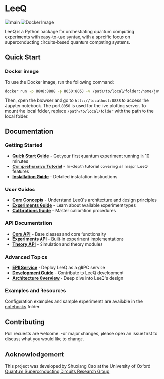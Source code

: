 # LeeQ

[![main](https://github.com/ShuxiangCao/LeeQ/actions/workflows/test.yaml/badge.svg)](https://github.com/ShuxiangCao/LeeQ/actions/workflows/test.yaml) [![Docker Image](https://github.com/ShuxiangCao/LeeQ/actions/workflows/docker_image.yaml/badge.svg)](https://github.com/ShuxiangCao/LeeQ/actions/workflows/docker_image.yaml)

LeeQ is a Python package for orchestrating quantum computing experiments with easy-to-use syntax, with a specific focus
on superconducting circuits-based quantum computing systems.

## Quick Start 

### Docker image
To use the Docker image, run the following command:

```bash
docker run -p 8888:8888 -p 8050:8050 -v /path/to/local/folder:/home/jovyan/work ghcr.io/shuxiangcao/leeq:latest
```

Then, open the browser and go to `http://localhost:8888` to access the Jupyter notebook. The port `8050` is used for the
live plotting server. To mount the local folder, replace `/path/to/local/folder` with the path to the local folder.

## Documentation

### Getting Started
- **[Quick Start Guide](docs/quick_start.md)** - Get your first quantum experiment running in 10 minutes
- **[Comprehensive Tutorial](docs/tutorial.md)** - In-depth tutorial covering all major LeeQ features
- **[Installation Guide](docs/getting-started/installation.md)** - Detailed installation instructions

### User Guides
- **[Core Concepts](docs/guide/concepts.md)** - Understand LeeQ's architecture and design principles
- **[Experiments Guide](docs/guide/experiments.md)** - Learn about available experiment types
- **[Calibrations Guide](docs/guide/calibrations.md)** - Master calibration procedures

### API Documentation
- **[Core API](docs/api/core/base.md)** - Base classes and core functionality
- **[Experiments API](docs/api/experiments/builtin.md)** - Built-in experiment implementations
- **[Theory API](docs/api/theory/simulation.md)** - Simulation and theory modules

### Advanced Topics
- **[EPII Service](docs/epii/deployment-guide.md)** - Deploy LeeQ as a gRPC service
- **[Development Guide](docs/development/contributing.md)** - Contribute to LeeQ development
- **[Architecture Overview](docs/development/architecture.md)** - Deep dive into LeeQ's design

### Examples and Resources
Configuration examples and sample experiments are available in the [notebooks](notebooks) folder.

## Contributing

Pull requests are welcome. For major changes, please open an issue first to discuss what you would like to change.

## Acknowledgement

This project was developed by Shuxiang Cao at the University of Oxford [Quantum Superconducting Circuits Research Group](https://leeklab.org/)  
